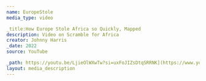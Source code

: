 ```yaml
---
name: EuropeStole
media_type: video

_title:How Europe Stole Africa so Quickly, Mapped
description: Video on Scramble for Africa 
creator: Johnny Harris
_date: 2022
source: YouTube

_path: https://youtu.be/LjieOlWXwTw?si=uxFoJIZsDtqSRRNK](https://www.youtube.com/embed/LjieOlWXwTw?si=YqGUoWF4jBrd9r-7
layout: media_description
---
```

